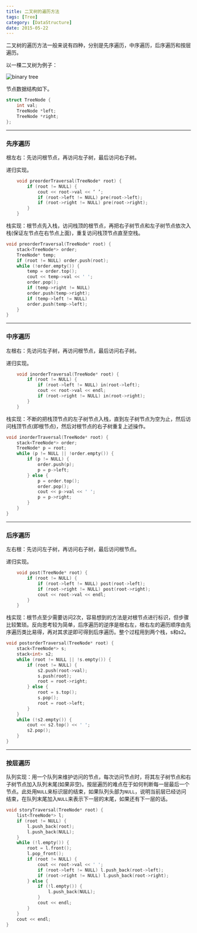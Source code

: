 ```yaml
---
title: 二叉树的遍历方法
tags: [Tree]
category: [DataStructure]
date: 2015-05-22
---
```


二叉树的遍历方法一般来说有四种，分别是先序遍历，中序遍历，后序遍历和按层遍历。

以一棵二叉树为例子：

![binary tree](/images/2015-05-22-二叉树的遍历方法/binary.png) 

<!--more-->

节点数据结构如下。

~~~c++
struct TreeNode {
    int val;
    TreeNode *left;
    TreeNode *right;
};
~~~


---

### 先序遍历 ###
根左右：先访问根节点，再访问左子树，最后访问右子树。

递归实现。

~~~c++
    void preorderTraversal(TreeNode* root) {
        if (root != NULL) {
            cout << root->val << ‘ ’;
            if (root->left != NULL) pre(root->left);
            if (root->right != NULL) pre(root->right);
        }
    }
~~~
栈实现：根节点先入栈，访问栈顶的根节点，再把右子树节点和左子树节点依次入栈(保证左节点在右节点上面)，重复访问栈顶节点直至空栈。

~~~c++
void preorderTraversal(TreeNode* root) {
    stack<TreeNode*> order;
    TreeNode* temp;
    if (root != NULL) order.push(root);
    while (!order.empty()) {
        temp = order.top();
        cout << temp->val << ' ';
        order.pop();
        if (temp->right != NULL)
        order.push(temp->right);
        if (temp->left != NULL)
        order.push(temp->left);
    }
}
~~~


---

### 中序遍历 ###
左根右：先访问左子树，再访问根节点，最后访问右子树。

递归实现。

~~~c++
    void inorderTraversal(TreeNode* root) {
        if (root != NULL) {
            if (root->left != NULL) in(root->left);
            cout << root->val << endl;
            if (root->right != NULL) in(root->right);
        }
    }
~~~
栈实现：不断的把栈顶节点的左子树节点入栈，直到左子树节点为空为止，然后访问栈顶节点(即根节点)，然后对根节点的右子树重复上述操作。

~~~c++
void inorderTraversal(TreeNode* root) {
    stack<TreeNode*> order;
    TreeNode* p = root;
    while (p != NULL || !order.empty()) {
        if (p != NULL) {
            order.push(p);
            p = p->left;
        } else {
            p = order.top();
            order.pop();
            cout << p->val << ' ';
            p = p->right;
        }
    }
}
~~~


---

### 后序遍历 ###
左右根：先访问左子树，再访问右子树，最后访问根节点。

递归实现。

~~~c++
    void post(TreeNode* root) {
        if (root != NULL) {
            if (root->left != NULL) post(root->left);
            if (root->right != NULL) post(root->right);
            cout << root->val << endl;
        }
    }
~~~
栈实现：根节点至少需要访问2次，容易想到的方法是对根节点进行标识，但步骤比较繁琐。反向思考较为简单，后序遍历的逆序是根右左，根右左的遍历顺序由先序遍历类比易得，再对其求逆即可得到后序遍历。整个过程用到两个栈，s和s2。

~~~c++
void postorderTraversal(TreeNode* root) {
    stack<TreeNode*> s;
    stack<int> s2;
    while (root != NULL || !s.empty()) {
        if (root != NULL) {
            s2.push(root->val);
            s.push(root);
            root = root->right;
        } else {
            root = s.top();
            s.pop();
            root = root->left;
        }
    }
    while (!s2.empty()) {
        cout << s2.top() << ' ';
        s2.pop();
    }
}
~~~


---

### 按层遍历 ###

队列实现：用一个队列来维护访问的节点，每次访问节点时，将其左子树节点和右子树节点加入队列末尾(如果非空)。按层遍历的难点在于如何判断每一层最后一个节点。此处用`NULL`来标识层的结束，如果队列头部为`NULL`，说明当前层已经访问结束，在队列末尾加入`NULL`来表示下一层的末尾，如果还有下一层的话。

~~~c++
void storyTraversal(TreeNode* root) {
    list<TreeNode*> l;
    if (root != NULL) {
        l.push_back(root);
        l.push_back(NULL);
    }
    while (!l.empty()) {
        root = l.front();
        l.pop_front();
        if (root != NULL) {
            cout << root->val << ' ';
            if (root->left != NULL) l.push_back(root->left);
            if (root->right != NULL) l.push_back(root->right);
        } else {
            if (!l.empty()) {
                l.push_back(NULL);
            }
            cout << endl;
        }
    }
    cout << endl;
}
~~~


